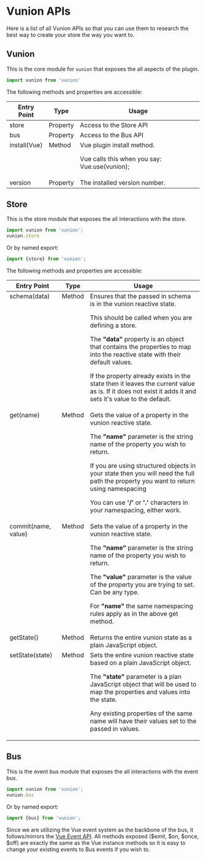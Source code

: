 # Vunion APIs

Here is a list of all Vunion APIs so that you can use them to research the best way to create your store the way you want to.

## Vunion

This is the core module for ```vunion``` that exposes the all aspects of the plugin.

``` js
import vunion from 'vunion'
```

The following methods and properties are accessible:

<table>
    <thead>
        <tr>
            <th>Entry Point</th>
            <th>Type</th>
            <th>Usage</th>
        </th>
    </thead>
    <tbody>
        <tr>
            <td style="vertical-align:top">store</td>
            <td style="vertical-align:top">Property</td>
            <td style="vertical-align:top">
                <span>Access to the Store API</span>
            </td>
        </tr>
        <tr>
            <td style="vertical-align:top">bus</td>
            <td style="vertical-align:top">Property</td>
            <td style="vertical-align:top">
                <span>Access to the Bus API</span>
            </td>
        </tr>
        <tr>
            <td style="vertical-align:top">install(Vue)</td>
            <td style="vertical-align:top">Method</td>
            <td style="vertical-align:top">
                <span>Vue plugin install method.</span>
                <p>
                    Vue calls this when you say: Vue.use(vunion);
                </p>
            </td>
        </tr>
        <tr>
            <td style="vertical-align:top">version</td>
            <td style="vertical-align:top">Property</td>
            <td style="vertical-align:top">
                <span>The installed version number.</span>
            </td>
        </tr>
    </tbody>
</table>

## Store

This is the store module that exposes the all interactions with the store.

``` js
import vunion from 'vunion';
vunion.store
```

Or by named export:

``` js
import {store} from 'vunion';
```

The following methods and properties are accessible:

<table>
    <thead>
        <tr>
            <th>Entry Point</th>
            <th>Type</th>
            <th>Usage</th>
        </th>
    </thead>
    <tbody>
        <tr>
            <td style="vertical-align:top">schema(data)</td>
            <td style="vertical-align:top">Method</td>
            <td style="vertical-align:top">
                <span>Ensures that the passed in schema is in the vunion reactive state.</span>
                <p>This should be called when you are defining a store.</p>
                <p>The <b>"data"</b> property is an object that contains the properties to map into the reactive state with their default values.</p>
                <p>If the property already exists in the state then it leaves the current value as is.  If it does not exist it adds it and sets it's value to the default.</p>
            </td>
        </tr>
        <tr>
            <td style="vertical-align:top">get(name)</td>
            <td style="vertical-align:top">Method</td>
            <td style="vertical-align:top">
                <span>Gets the value of a property in the vunion reactive state.</span>
                <p>The <b>"name"</b> parameter is the string name of the property you wish to return.</p>
                <p>If you are using structured objects in your state then you will need the full path the property you want to return using namespacing</p>
                <p>You can use <b>'/'</b> or <b>'.'</b> characters in your namespacing, either work.</p>
            </td>
        </tr>
        <tr>
            <td style="vertical-align:top">commit(name, value)</td>
            <td style="vertical-align:top">Method</td>
            <td style="vertical-align:top">
                <span>Sets the value of a property in the vunion reactive state.</span>
                <p>The <b>"name"</b> parameter is the string name of the property you wish to return.</p>
                <p>The <b>"value"</b> parameter is the value of the property you are trying to set. Can be any type.</p>
                <p>For <b>"name"</b> the same namespacing rules apply as in the above get method.</p>
            </td>
        </tr>
        <tr>
            <td style="vertical-align:top">getState()</td>
            <td style="vertical-align:top">Method</td>
            <td style="vertical-align:top">
                <span>Returns the entire vunion state as a plain JavaScript object.</span>
            </td>
        </tr>
        <tr>
            <td style="vertical-align:top">setState(state)</td>
            <td style="vertical-align:top">Method</td>
            <td style="vertical-align:top">
                <span>Sets the entire vunion reactive state based on a plain JavaScript object.</span>
                <p>The <b>"state"</b> parameter is a plan JavaScript object that will be used to map the properties and values into the state.</p>
                <p>Any existing properties of the same name will have their values set to the passed in values.</p>
            </td>
        </tr>
    </tbody>
</table>

## Bus

This is the event bus module that exposes the all interactions with the event bus.

``` js
import vunion from 'vunion';
vunion.bus
```

Or by named export:

``` js
import {bus} from 'vunion';
```

Since we are utilizing the Vue event system as the backbone of the bus, it follows/mirrors the [Vue Event API](https://vuejs.org/v2/api/#Instance-Methods-Events).  All methods exposed ($emit, $on, $once, $off) are exactly the same as the Vue instance methods so it is easy to change your existing events to Bus events if you wish to.

